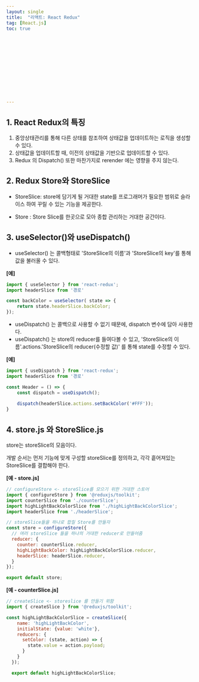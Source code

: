 ```yaml
---
layout: single
title:  "리액트: React Redux"
tag: [React.js]
toc: true 













---
```


## 1. React Redux의 특징

1. 중앙상태관리를 통해 다른 상태를 참조하여 상태값을 업데이트하는 로직을 생성할 수 있다.
2. 상태값을 업데이트할 때, 이전의 상태값을 기반으로 업데이트할 수 있다.
3. Redux 의 Dispatch() 또한 마찬가지로 rerender 에는 영향을 주지 않는다.



## 2. Redux Store와 StoreSlice

- StoreSlice: store에 담기게 될 거대한 state를 프로그래머가 필요한 범위로 슬라이스 하여 꾸릴 수 있는 기능을 제공한다.

- Store : Store Slice를 한곳으로 모아 종합 관리하는 거대한 공간이다. 



## 3. useSelector()와 useDispatch()

- useSelector() 는 콜백형태로 'StoreSlice의 이름'과 'StoreSlice의 key'를 통해 값을 불러올 수 있다.

**[예]**

```javascript
import { useSelector } from 'react-redux';
import headerSlice from '경로'

const backColor = useSelector( state => {
	return state.headerSlice.backColor;
});
```



- useDispatch() 는 콜백으로 사용할 수 없기 때문에, dispatch 변수에 담아 사용한다.
- useDispatch() 는 store의 reducer를 들여다볼 수 있고, 'StoreSlice의 이름'.actions.'StoreSlice의 reducer(수정할 값)' 를 통해 state를 수정할 수 있다.

**[예]**

```javascript
import { useDispatch } from 'react-redux';
import headerSlice from '경로'

const Header = () => {
    const dispatch = useDispatch();
	
    dispatch(headerSlice.actions.setBackColor('#FFF'));
}
```





## 4. store.js 와 StoreSlice.js

store는 storeSlice의 모음이다.

개발 순서는 먼저 기능에 맞게 구성할 storeSlice를 정의하고, 각각 흩어져있는 StoreSlice를 결합해야 한다.

**[예 - store.js]**

```javascript
// configureStore <- storeSlice를 모으기 위한 거대한 스토어
import { configureStore } from '@reduxjs/toolkit';
import counterSlice from './counterSlice';
import highLightBackColorSlice from './highLightBackColorSlice';
import headerSlice from './headerSlice';

// storeSlice들을 하나로 합칠 Store를 만들자
const store = configureStore({
  // 여러 storeSlice 들을 하나의 거대한 reducer로 만들어줌
  reducer: {
    counter: counterSlice.reducer,
    highLightBackColor: highLightBackColorSlice.reducer,
    headerSlice: headerSlice.reducer,
  }
});

export default store;
```



**[예 - counterSlice.js]**

```javascript
// createSlice <- storeslice 를 만들기 위함
import { createSlice } from '@reduxjs/toolkit';

const highLightBackColorSlice = createSlice({
    name: 'highLightBackColor',
    initialState: {value: 'white'},
    reducers: {
      setColor: (state, action) => {
        state.value = action.payload;
      }
    }
  });

  export default highLightBackColorSlice;
```

